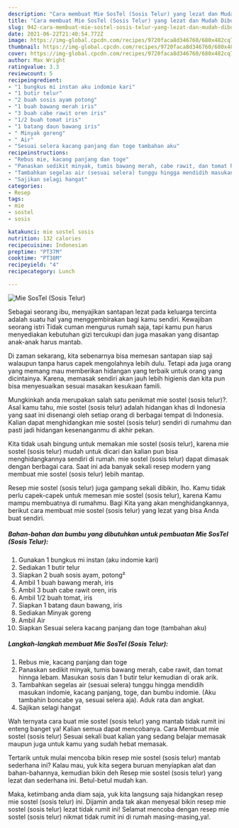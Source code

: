 ```yaml
---
description: "Cara membuat Mie SosTel (Sosis Telur) yang lezat dan Mudah Dibuat"
title: "Cara membuat Mie SosTel (Sosis Telur) yang lezat dan Mudah Dibuat"
slug: 942-cara-membuat-mie-sostel-sosis-telur-yang-lezat-dan-mudah-dibuat
date: 2021-06-22T21:40:54.772Z
image: https://img-global.cpcdn.com/recipes/9720faca8d346760/680x482cq70/mie-sostel-sosis-telur-foto-resep-utama.jpg
thumbnail: https://img-global.cpcdn.com/recipes/9720faca8d346760/680x482cq70/mie-sostel-sosis-telur-foto-resep-utama.jpg
cover: https://img-global.cpcdn.com/recipes/9720faca8d346760/680x482cq70/mie-sostel-sosis-telur-foto-resep-utama.jpg
author: Max Wright
ratingvalue: 3.3
reviewcount: 5
recipeingredient:
- "1 bungkus mi instan aku indomie kari"
- "1 butir telur"
- "2 buah sosis ayam potong"
- "1 buah bawang merah iris"
- "3 buah cabe rawit oren iris"
- "1/2 buah tomat iris"
- "1 batang daun bawang iris"
- " Minyak goreng"
- " Air"
- "Sesuai selera kacang panjang dan toge tambahan aku"
recipeinstructions:
- "Rebus mie, kacang panjang dan toge"
- "Panaskan sedikit minyak, tumis bawang merah, cabe rawit, dan tomat hinnga lebam. Masukan sosis dan 1 butir telur kemudian di orak arik."
- "Tambahkan segelas air (sesuai selera) tunggu hingga mendidih masukan indomie, kacang panjang, toge, dan bumbu indomie. (Aku tambahin boncabe ya, sesuai selera aja). Aduk rata dan angkat."
- "Sajikan selagi hangat"
categories:
- Resep
tags:
- mie
- sostel
- sosis

katakunci: mie sostel sosis 
nutrition: 132 calories
recipecuisine: Indonesian
preptime: "PT37M"
cooktime: "PT38M"
recipeyield: "4"
recipecategory: Lunch

---
```



![Mie SosTel (Sosis Telur)](https://img-global.cpcdn.com/recipes/9720faca8d346760/680x482cq70/mie-sostel-sosis-telur-foto-resep-utama.jpg)

Sebagai seorang ibu, menyajikan santapan lezat pada keluarga tercinta adalah suatu hal yang menggembirakan bagi kamu sendiri. Kewajiban seorang istri Tidak cuman mengurus rumah saja, tapi kamu pun harus menyediakan kebutuhan gizi tercukupi dan juga masakan yang disantap anak-anak harus mantab.

Di zaman  sekarang, kita sebenarnya bisa memesan santapan siap saji walaupun tanpa harus capek mengolahnya lebih dulu. Tetapi ada juga orang yang memang mau memberikan hidangan yang terbaik untuk orang yang dicintainya. Karena, memasak sendiri akan jauh lebih higienis dan kita pun bisa menyesuaikan sesuai masakan kesukaan famili. 



Mungkinkah anda merupakan salah satu penikmat mie sostel (sosis telur)?. Asal kamu tahu, mie sostel (sosis telur) adalah hidangan khas di Indonesia yang saat ini disenangi oleh setiap orang di berbagai tempat di Indonesia. Kalian dapat menghidangkan mie sostel (sosis telur) sendiri di rumahmu dan pasti jadi hidangan kesenanganmu di akhir pekan.

Kita tidak usah bingung untuk memakan mie sostel (sosis telur), karena mie sostel (sosis telur) mudah untuk dicari dan kalian pun bisa menghidangkannya sendiri di rumah. mie sostel (sosis telur) dapat dimasak dengan berbagai cara. Saat ini ada banyak sekali resep modern yang membuat mie sostel (sosis telur) lebih mantap.

Resep mie sostel (sosis telur) juga gampang sekali dibikin, lho. Kamu tidak perlu capek-capek untuk memesan mie sostel (sosis telur), karena Kamu mampu membuatnya di rumahmu. Bagi Kita yang akan menghidangkannya, berikut cara membuat mie sostel (sosis telur) yang lezat yang bisa Anda buat sendiri.

<!--inarticleads1-->

##### Bahan-bahan dan bumbu yang dibutuhkan untuk pembuatan Mie SosTel (Sosis Telur):

1. Gunakan 1 bungkus mi instan (aku indomie kari)
1. Sediakan 1 butir telur
1. Siapkan 2 buah sosis ayam, potong²
1. Ambil 1 buah bawang merah, iris
1. Ambil 3 buah cabe rawit oren, iris
1. Ambil 1/2 buah tomat, iris
1. Siapkan 1 batang daun bawang, iris
1. Sediakan  Minyak goreng
1. Ambil  Air
1. Siapkan Sesuai selera kacang panjang dan toge (tambahan aku)




<!--inarticleads2-->

##### Langkah-langkah membuat Mie SosTel (Sosis Telur):

1. Rebus mie, kacang panjang dan toge
1. Panaskan sedikit minyak, tumis bawang merah, cabe rawit, dan tomat hinnga lebam. Masukan sosis dan 1 butir telur kemudian di orak arik.
1. Tambahkan segelas air (sesuai selera) tunggu hingga mendidih masukan indomie, kacang panjang, toge, dan bumbu indomie. (Aku tambahin boncabe ya, sesuai selera aja). Aduk rata dan angkat.
1. Sajikan selagi hangat




Wah ternyata cara buat mie sostel (sosis telur) yang mantab tidak rumit ini enteng banget ya! Kalian semua dapat mencobanya. Cara Membuat mie sostel (sosis telur) Sesuai sekali buat kalian yang sedang belajar memasak maupun juga untuk kamu yang sudah hebat memasak.

Tertarik untuk mulai mencoba bikin resep mie sostel (sosis telur) mantab sederhana ini? Kalau mau, yuk kita segera buruan menyiapkan alat dan bahan-bahannya, kemudian bikin deh Resep mie sostel (sosis telur) yang lezat dan sederhana ini. Betul-betul mudah kan. 

Maka, ketimbang anda diam saja, yuk kita langsung saja hidangkan resep mie sostel (sosis telur) ini. Dijamin anda tak akan menyesal bikin resep mie sostel (sosis telur) lezat tidak rumit ini! Selamat mencoba dengan resep mie sostel (sosis telur) nikmat tidak rumit ini di rumah masing-masing,ya!.

